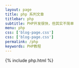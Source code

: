 ```yaml
---
layout: page
title: php 系列文章
titlebar: php
subtitle: PHP开发很快，但其实不简单
menu: php
css: ['blog-page.css']
css: ['blog-page.css']
permalink: /php
keywords: PHP教程
---
```


{% include php.html %}